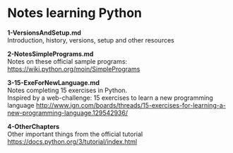 # Notes learning Python

**1-VersionsAndSetup.md**  
Introduction, history, versions, setup and other resources

**2-NotesSimplePrograms.md**  
Notes on these official sample programs: https://wiki.python.org/moin/SimplePrograms

**3-15-ExeForNewLanguage.md**  
Notes completing 15 exercises in Python.  
Inspired by a web-challenge: 15 exercises to learn a new programming language http://www.ign.com/boards/threads/15-exercises-for-learning-a-new-programming-language.129542936/

**4-OtherChapters**  
Other important things from the official tutorial https://docs.python.org/3/tutorial/index.html
